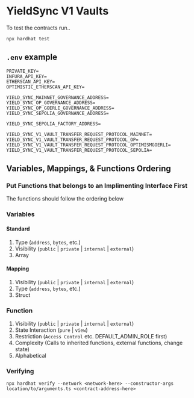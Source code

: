# YieldSync V1 Vaults

To test the contracts run..

```shell
npx hardhat test
```

## `.env` example

```shell
PRIVATE_KEY=
INFURA_API_KEY=
ETHERSCAN_API_KEY=
OPTIMISTIC_ETHERSCAN_API_KEY=

YIELD_SYNC_MAINNET_GOVERNANCE_ADDRESS=
YIELD_SYNC_OP_GOVERNANCE_ADDRESS=
YIELD_SYNC_OP_GOERLI_GOVERNANCE_ADDRESS=
YIELD_SYNC_SEPOLIA_GOVERNANCE_ADDRESS=

YIELD_SYNC_SEPOLIA_FACTORY_ADDRESS=

YIELD_SYNC_V1_VAULT_TRANSFER_REQUEST_PROTOCOL_MAINNET=
YIELD_SYNC_V1_VAULT_TRANSFER_REQUEST_PROTOCOL_OP=
YIELD_SYNC_V1_VAULT_TRANSFER_REQUEST_PROTOCOL_OPTIMISMGOERLI=
YIELD_SYNC_V1_VAULT_TRANSFER_REQUEST_PROTOCOL_SEPOLIA=
```

## Variables, Mappings, & Functions Ordering

### Put Functions that belongs to an Implimenting Interface First

The functions should follow the ordering below

### Variables

#### Standard

1. Type (`address`, `bytes`, etc.)
2. Visibility (`public` | `private` | `internal` | `external`)
3. Array

#### Mapping

1. Visibility (`public` | `private` | `internal` | `external`)
2. Type (`address`, `bytes`, etc.)
3. Struct

### Function

1. Visibility (`public` | `private` | `internal` | `external`)
2. State Interaction (`pure` | `view`)
3. Restriction (`Access Control` etc. DEFAULT_ADMIN_ROLE first)
4. Complexity (Calls to inherited functions, external functions, change state)
5. Alphabetical

### Verifying

```shell
npx hardhat verify --network <network-here> --constructor-args location/to/arguments.ts <contract-address-here>
```